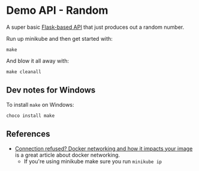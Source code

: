 # Demo API - Random

A super basic [Flask-based API](https://palletsprojects.com/p/flask/)
that just produces out a random number.

Run up minikube and then get started with:

    make

And blow it all away with:

    make cleanall

## Dev notes for Windows

To install `make` on Windows:

    choco install make

## References

* [Connection refused? Docker networking and how it impacts your image](https://pythonspeed.com/articles/docker-connection-refused/)
is a great article about docker networking.
  * If you're using minikube make sure you run `minikube ip`
